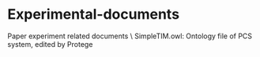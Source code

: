 # Experimental-documents
Paper experiment related documents \\
SimpleTIM.owl: Ontology file of PCS system, edited by Protege
